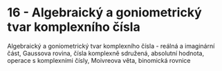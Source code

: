 
# 16 - Algebraický a goniometrický tvar komplexního čísla

Algebraický a goniometrický tvar komplexního čísla - reálná a imaginární část, Gaussova rovina, čísla komplexně sdružená, absolutní hodnota, operace s komplexními čísly, Moivreova věta, binomická rovnice
